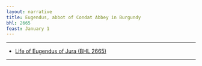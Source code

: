 ```yaml
---
layout: narrative
title: Eugendus, abbot of Condat Abbey in Burgundy
bhl: 2665
feast: January 1
---
```


---

- [Life of Eugendus of Jura (BHL 2665)](https://cjkoepke1.github.io/latin-hagiography/texts/vita-eugendi/)

---
